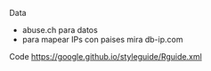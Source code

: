 Data
* abuse.ch para datos
* para mapear IPs con paises mira db-ip.com

Code
https://google.github.io/styleguide/Rguide.xml
